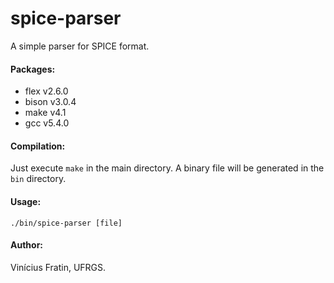 # spice-parser
A simple parser for SPICE format.

#### Packages:

- flex v2.6.0 
- bison v3.0.4 
- make v4.1 
- gcc v5.4.0 

#### Compilation: 

Just execute `make` in the main directory. A binary file will be generated in the `bin` directory. 

#### Usage:
```
./bin/spice-parser [file]
```


#### Author: 
Vinícius Fratin, UFRGS.
